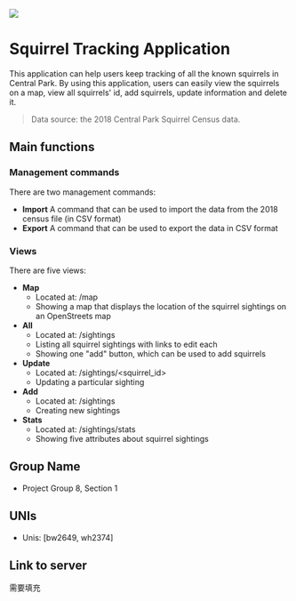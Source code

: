 ![](https://thenypost.files.wordpress.com/2019/10/squirrel-nut-ki-415099-flower.jpg?quality=90&strip=all&w=642)
# Squirrel Tracking  Application
This application can help users keep tracking of all the known squirrels in Central Park.
By using this application, users can easily view the squirrels on a map, view all squirrels' id, add squirrels, update information and delete it. 
>Data source: the 2018 Central Park Squirrel Census data.

## Main functions
### Management commands
There are two management commands:
- **Import**
 A command that can be used to import the data from the 2018 census file (in CSV format)
- **Export**
 A command that can be used to export the data in CSV format

### Views
There are five views:
- **Map**
  * Located at: /map
  * Showing a map that displays the location of the squirrel sightings on an OpenStreets map
- **All**
  * Located at: /sightings
  * Listing all squirrel sightings with links to edit each
  * Showing one "add" button, which can be used to add squirrels
- **Update**
  * Located at: /sightings/<squirrel_id>
  * Updating a particular sighting
- **Add**
  * Located at: /sightings
  * Creating new sightings
- **Stats**
  * Located at: /sightings/stats
  * Showing five attributes about squirrel sightings

## Group Name
- Project Group 8, Section 1

## UNIs
- Unis: [bw2649, wh2374]

## Link to server
需要填充
